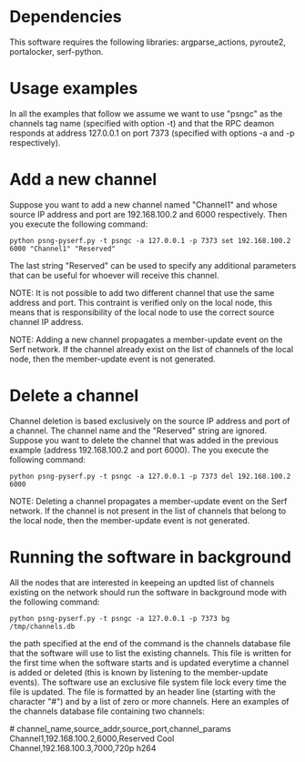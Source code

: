 # Dependencies

This software requires the following libraries: argparse\_actions, pyroute2,
portalocker, serf-python.

# Usage examples

In all the examples that follow we assume we want to use "psngc" as the channels
tag name (specified with option -t) and that the RPC deamon responds at address
127.0.0.1 on port 7373 (specified with options -a and -p respectively).

# Add a new channel

Suppose you want to add a new channel named "Channel1" and whose source IP
address and port are 192.168.100.2 and 6000 respectively. Then you execute the
following command:

```
python psng-pyserf.py -t psngc -a 127.0.0.1 -p 7373 set 192.168.100.2 6000 "Channel1" "Reserved"
```

The last string "Reserved" can be used to specify any additional parameters that
can be useful for whoever will receive this channel.

NOTE: It is not possible to add two different channel that use the same address
and port. This contraint is verified only on the local node, this means that is
responsibility of the local node to use the correct source channel IP address.

NOTE: Adding a new channel propagates a member-update event on the Serf network.
If the channel already exist on the list of channels of the local node, then the
member-update event is not generated.


# Delete a channel

Channel deletion is based exclusively on the source IP address and port of a
channel. The channel name and the "Reserved" string are ignored. Suppose you
want to delete the channel that was added in the previous example (address
192.168.100.2 and port 6000). The you execute the following command:

```
python psng-pyserf.py -t psngc -a 127.0.0.1 -p 7373 del 192.168.100.2 6000
```

NOTE: Deleting a channel propagates a member-update event on the Serf network.
If the channel is not present in the list of channels that belong to the local
node, then the member-update event is not generated.


# Running the software in background

All the nodes that are interested in keepeing an updted list of channels
existing on the network should run the software in background mode with the
following command:

```
python psng-pyserf.py -t psngc -a 127.0.0.1 -p 7373 bg /tmp/channels.db
```

the path specified at the end of the command is the channels database file that
the software will use to list the existing channels. This file is written for
the first time when the software starts and is updated everytime a channel is
added or deleted (this is known by listening to the member-update events). The
software use an exclusive file system file lock every time the file is updated.
The file is formatted by an header line (starting with the character "#") and by
a list of zero or more channels. Here an examples of the channels database file
containing two channels:

\# channel\_name,source\_addr,source\_port,channel\_params
Channel1,192.168.100.2,6000,Reserved
Cool Channel,192.168.100.3,7000,720p h264

